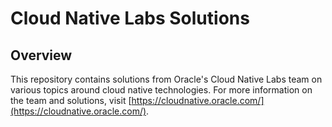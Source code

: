 # Cloud Native Labs Solutions

## Overview
This repository contains solutions from Oracle's Cloud Native Labs team on various topics around cloud native technologies. For more information on the team and solutions, visit [https://cloudnative.oracle.com/](https://cloudnative.oracle.com/).